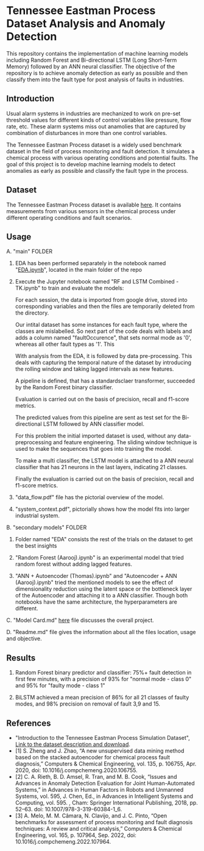# Tennessee Eastman Process Dataset Analysis and Anomaly Detection

This repository contains the implementation of machine learning models including Random Forest and Bi-directional LSTM (Long Short-Term Memory) followed by an ANN neural classifier. The objective of the repository is to achieve anomaly detection as early as possible and then classify them into the fault type for post analysis of faults in industries.

## Introduction

Usual alarm systems in industries are mechanized to work on pre-set threshold values for different kinds of control variables like pressure, flow rate, etc. These alarm systems miss out anamolies that are captured by combination of disturbances in more than one control variables. 

The Tennessee Eastman Process dataset is a widely used benchmark dataset in the field of process monitoring and fault detection. It simulates a chemical process with various operating conditions and potential faults. The goal of this project is to develop machine learning models to detect anomalies as early as possible and classify the fault type in the process.

## Dataset

The Tennessee Eastman Process dataset is available [here](https://www.kaggle.com/datasets/averkij/tennessee-eastman-process-simulation-dataset). It contains measurements from various sensors in the chemical process under different operating conditions and fault scenarios.

## Usage

A. "main" FOLDER

1. EDA has been performed separately in the notebook named "[EDA.ipynb](https://github.com/bns1808/MECE788Group1/blob/main/main/EDA.ipynb)", located in the main folder of the repo

2. Execute the Jupyter notebook named "RF and LSTM Combined - TK.ipynb" to train and evaluate the models:

    For each session, the data is imported from google drive, stored into corresponding variables and then
    the files are temporarily deleted from the directory.

    Our intital dataset has some instances for each fault type, where the classes are mislabelled.
    So next part of the code deals with labels and adds a column named "faultOccurence", that sets 
    normal mode as '0', whereas all other fault types as '1'. This 

    With analysis from the EDA, it is followed by data pre-processing. This deals with capturing
    the temporal nature of the dataset by introducing the rolling window and taking lagged intervals
    as new features.

    A pipeline is defined, that has a standardsclaer transformer, succeeded by the Random Forest 
    binary classifier.

    Evaluation is carried out on the basis of precision, recall and f1-score metrics.

    The predicted values from this pipeline are sent as test set for the Bi-directional LSTM 
    followed by ANN classifier model. 

    For this problem the initial imported dataset is used, without any data-preprocessing and 
    feature engineering. The sliding window technique is used to make the sequences that goes
    into training the model.

    To make a multi classifier, the LSTM model is attached to a ANN neural classifier that has 21 
    neurons in the last layers, indicating 21 classes.

    Finally the evaluation is carried out on the basis of precision, recall and f1-score metrics.

3. "data_flow.pdf" file has the pictorial overview of the model.

4. "system_context.pdf", pictorially shows how the model fits into larger industrial system.

B. "secondary models" FOLDER

1. Folder named "EDA" consists the rest of the trials on the dataset to get the best insights

2. "Random Forest (Aarooj).ipynb" is an experimental model that tried random forest without adding lagged features.

3. "ANN + Autoencoder (Thomas).ipynb" and "Autoencoder + ANN (Aarooj).ipynb" tried the mentioned models to see the effect of dimensionality reduction using the latent space or the bottleneck layer of the Autoencoder and attaching it to a ANN classifier. Though both notebooks have the same architecture, the hyperparameters are different.

C. "Model Card.md" [here](https://github.com/bns1808/MECE788Group1/blob/main/Model%20card.md) file discusses the overall project.

D. "Readme.md" file gives the information about all the files location, usage and objective.

## Results

1. Random Forest binary predictor and classifier: 75%+ fault detection in first few minutes, with a precision of 93% for "normal mode - class 0" and 95% for "faulty mode - class 1"

2. BiLSTM achieved a mean precision of 86% for all 21 classes of faulty modes, and 98% precision on removal of fault 3,9 and 15.

## References
- "Introduction to the Tennessee Eastman Process Simulation Dataset", [Link to the dataset description and download](URL_to_dataset).
- [1] S. Zheng and J. Zhao, “A new unsupervised data mining method based on the stacked autoencoder for chemical process fault diagnosis,” Computers & Chemical Engineering, vol. 135, p. 106755, Apr. 2020, doi: 10.1016/j.compchemeng.2020.106755.
- [2] C. A. Rieth, B. D. Amsel, R. Tran, and M. B. Cook, “Issues and Advances in Anomaly Detection Evaluation for Joint Human-Automated Systems,” in Advances in Human Factors in Robots and Unmanned Systems, vol. 595, J. Chen, Ed., in Advances in Intelligent Systems and Computing, vol. 595. , Cham: Springer International Publishing, 2018, pp. 52–63. doi: 10.1007/978-3-319-60384-1_6.
- [3] A. Melo, M. M. Câmara, N. Clavijo, and J. C. Pinto, “Open benchmarks for assessment of process monitoring and fault diagnosis techniques: A review and critical analysis,” Computers & Chemical Engineering, vol. 165, p. 107964, Sep. 2022, doi: 10.1016/j.compchemeng.2022.107964.
